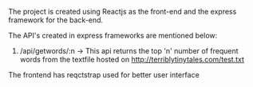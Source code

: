 The project is created using Reactjs as the front-end and the express framework for the back-end.

The API's created in express frameworks are mentioned below:

1. /api/getwords/:n -> This api returns the top 'n' number of frequent words from the textfile hosted on http://terriblytinytales.com/test.txt 

The frontend has reqctstrap used for better user interface
